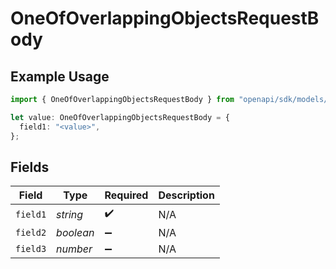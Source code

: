 # OneOfOverlappingObjectsRequestBody

## Example Usage

```typescript
import { OneOfOverlappingObjectsRequestBody } from "openapi/sdk/models/operations";

let value: OneOfOverlappingObjectsRequestBody = {
  field1: "<value>",
};
```

## Fields

| Field              | Type               | Required           | Description        |
| ------------------ | ------------------ | ------------------ | ------------------ |
| `field1`           | *string*           | :heavy_check_mark: | N/A                |
| `field2`           | *boolean*          | :heavy_minus_sign: | N/A                |
| `field3`           | *number*           | :heavy_minus_sign: | N/A                |